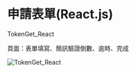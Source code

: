 # 申請表單(React.js)

TokenGet_React

頁面：表單填寫、簡訊驗證倒數、逾時、完成

![TokenGet_React](https://i.imgur.com/YDhOcY4.png)

